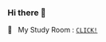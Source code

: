 ### Hi there 👋

:red_car:&nbsp;&nbsp;&nbsp;My Study Room : [`CLICK!`](https://www.notion.so/HYEOKE-s-Study-5a44a9c05fc747618c7a6b9d0a869305)

<!--
**devhyeoke/devhyeoke** is a ✨ _special_ ✨ repository because its `README.md` (this file) appears on your GitHub profile.

Here are some ideas to get you started:

- 🔭 I’m currently working on ...
- 🌱 I’m currently learning ...
- 👯 I’m looking to collaborate on ...
- 🤔 I’m looking for help with ...
- 💬 Ask me about ...
- 📫 How to reach me: ...
- 😄 Pronouns: ...
- ⚡ Fun fact: ...
-->
